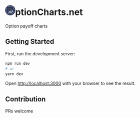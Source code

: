 # ![O](public/favicon-32x32.png?raw=true "O")ptionCharts.net

Option payoff charts

## Getting Started

First, run the development server:

```bash
npm run dev
# or
yarn dev
```

Open [http://localhost:3000](http://localhost:3000) with your browser to see the result.

## Contribution

PRs welcome
